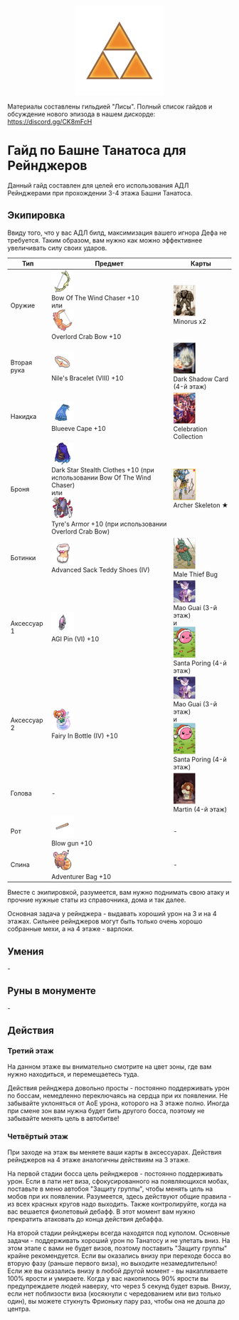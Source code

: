 <center><img src="./triforce.png" width="200" height="200"/></center>
<p>Материалы составлены гильдией "Лисы". Полный список гайдов и обсуждение нового эпизода в нашем дискорде: <a target="_blank" href="https://discord.gg/CK8mFcH"> https://discord.gg/CK8mFcH</a></p>
<h1 id="гайд-по-башне-танатоса-для-варлоков">Гайд по Башне Танатоса для Рейнджеров</h1>
<p>Данный гайд составлен для целей его использования АДЛ Рейнджерами при прохождении 3-4 этажа Башни Танатоса.</p>
<h2 id="экипировка">Экипировка</h2>
<p> Ввиду того, что у вас АДЛ билд, максимизация вашего игнора Дефа не требуется. Таким образом, вам нужно как можно эффективнее увеличивать силу своих ударов.</p>
<table>
<thead>
<tr>
<th>Тип</th>
<th>Предмет</th>
<th>Карты</th>
</tr>
</thead>
<tbody>
<tr>
<td>Оружие</td>
<td><img src="./chaser.png" width="50" height="50"/><br>Bow Of The Wind Chaser +10<br>или<br><img src="./crab.png" width="50" height="50"/><br>Overlord Crab Bow +10</td>
<td><img src="./minorus.jpg" width="50" height="70"/><br>Minorus x2</td>
</tr>
<tr>
<td>Вторая рука</td>
<td><img src="./nile.png" width="50" height="50"/><br>Nile's Bracelet (VIII) +10</td>
<td><img src="./shadow.jpg" width="50" height="70"/><br>Dark Shadow Card (4-й этаж)</td>
</tr>
<tr>
<td>Накидка</td>
<td><img src="./cape.png" width="50" height="50"/><br>Blueeve Cape +10</td>
<td><img src="./celebration.jpg" width="50" height="70"/><br>Celebration Collection</td>
</tr>
<tr>
<td>Броня</td>
<td><img src="./stealth.png" width="50" height="50"/><br>Dark Star Stealth Clothes +10 (при использовании Bow Of The Wind Chaser)<br>или<br><img src="./tyre.png" width="50" height="50"/><br>Tyre's Armor +10 (при использовании Overlord Crab Bow)</td>
<td><img src="./archer.jpg" width="50" height="70"/><br>Archer Skeleton ★</td>
</tr>
<tr>
<td>Ботинки</td>
<td><img src="./sack.png" width="50" height="50"/><br>Advanced Sack Teddy Shoes (IV)</td>
<td><img src="./mtb.jpg" width="50" height="70"/><br>Male Thief Bug</td>
</tr>
<tr>
<td>Аксессуар 1</td>
<td><img src="./agi.png" width="50" height="50"/><br>AGI Pin (VI) +10</td>
<td><img src="./mao.jpg" width="50" height="50"/><br>Mao Guai (3-й этаж)<br>и<br><img src="./santa.jpg" width="50" height="70"/><br>Santa Poring (4-й этаж)</td>
</tr>
<tr>
<td>Аксессуар 2</td>
<td><img src="./fairy.png" width="50" height="50"/><br>Fairy In Bottle (IV) +10</td>
<td><img src="./mao.jpg" width="50" height="50"/><br>Mao Guai (3-й этаж)<br>и<br><img src="./santa.jpg" width="50" height="70"/><br>Santa Poring (4-й этаж)</td>
</tr>
<tr>
<td>Голова</td>
<td>-</td>
<td><img src="./martin.jpg" width="50" height="70"/><br>Martin (4-й этаж)</td>
</tr>
<tr>
<td>Рот</td>
<td><img src="./blow.png" width="50" height="50"/><br>Blow gun +10</td>
<td>-</td>
</tr>
<tr>
<td>Спина</td>
<td><img src="./bag.png" width="50" height="50"/><br>Adventurer Bag +10</td>
<td>-</td>
</tr>
</tbody>
</table><p>Вместе с экипировкой, разумеется, вам нужно поднимать свою атаку и прочние нужные статы из справочника, дома и так далее.</p>
<p>Основная задача у рейнджера - выдавать хороший урон на 3 и на 4 этажах. Сильнее рейнджеров могут быть только очень хорошо собранные мехи, а на 4 этаже - варлоки.</p>
<h2 id="умения">Умения</h2>
<p>-</p>
<h2 id="руны-в-монументе">Руны в монументе</h2>
<p>-</p>
<h2 id="действия">Действия</h2>
<h3 id="третий-этаж">Третий этаж</h3>
<p>На данном этаже вы внимательно смотрите на цвет зоны, где вам нужно находиться, и перемещаетесь туда.</p>
<p>Действия рейнджера довольно просты - постоянно поддерживать урон по боссам, немедленно переключаясь на сердца при их появлении. Не забывайте уклоняться от АоЕ урона, которого на 3 этаже полно. Иногда при смене зон вам нужна будет бить другого босса, поэтому не забывайте менять цель в автобитве!</p>
<h3 id="четвёртый-этаж">Четвёртый этаж</h3>
<p> При заходе на этаж вы меняете ваши карты в аксессуарах. Действия рейнджеров на 4 этаже аналогичны действиям на 3 этаже.</p>
<p>На первой стадии босса цель рейнджеров - постоянно поддерживать урон. Если в пати нет виза, сфокусированного на появляющихся мобах, поставьте в меню автобоя "Защиту группы", чтобы менять цель на мобов при их появлении. Разумеется, здесь действуют общие правила - из всех красных кругов надо выходить. Также контролируйте, когда на вас вешается фиолетовый дебафф. В этот момент вам нужно прекратить атаковать до конца действия дебаффа.</p>
<p>На второй стадии рейнджеры всегда находятся под куполом. Основные задачи - поддерживать хороший урон по Танатосу и не улетать вниз. На этом этапе с вами не будет визов, поэтому поставить "Защиту группы" крайне рекомендуется. Если вы оказались внизу при переходе босса во вторую фазу (раньше первого виза), но выходите незамедлительно! Если же вы оказались внизу в любой другой момент - вы накапливаете 100% ярости и умираете. Когда у вас накопилось 90% ярости вы предупреждаете людей наверху, что через 5 секунд будет взрыв. Внизу, если нет поблизости виза (косякнули с чередованием или виз только один), вы можете стукнуть Фрионьку пару раз, чтобы она не дошла до центра.</p>
